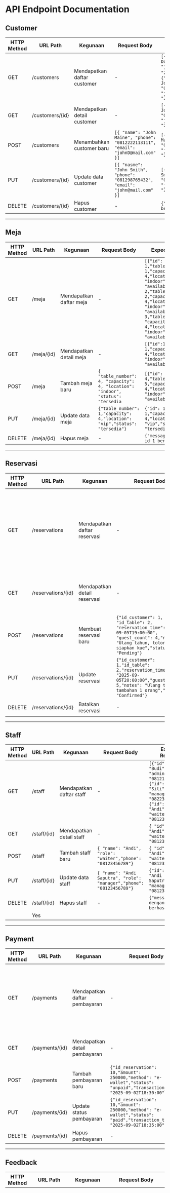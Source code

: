 # API Endpoint Documentation
## Customer
| HTTP Method | URL Path          | Kegunaan                          | Request Body                                                                 | Expected Response                     | Butuh Auth |
|-------------|------------------|-----------------------------------|------------------------------------------------------------------------------|---------------------------------------|------------|
| GET         | /customers       | Mendapatkan daftar customer       | -                                                                            | `[{"id_customer": 1,"name": "John Doe","phone": "08123456789","email": "john@example.com","created_at": "2025-09-01T12:30:00Z"}`, `{"id_customer": 2,"name": "John Jones","phone": "08123456788","email": "johnj@example.com","created_at": "2025-09-01T12:31:00Z"}]`     | Yes        |
| GET         | /customers/{id}  | Mendapatkan detail customer       | -                                                                            | `[{"id_customer": 2,"name": "John Jones","phone": "08123456788","email": "johnj@example.com","created_at": "2025-09-01T12:31:00Z"}]`     | Yes        |
| POST        | /customers       | Menambahkan customer baru         | `[{ "name": "John Maine", "phone": "0812222113111", "email": "johnD@mail.com" }]`        | ```[{"id_customer": 3,"name": "John Maine","phone": "0812222113111","email": "johnM@example.com","created_at": "2025-09-01T12:32:00Z"}]```       | No         |
| PUT         | /customers/{id}  | Update data customer              | `[{ "nasme": "John Smith", "phone": "081298765432", "email": "john@mail.com" }]`        | `[{"id_customer": 1,"name": "John Smith","phone": "081298765432","email": "johnsmith@example.com","created_at": "2025-09-01T12:30:00Z"}]`    | Yes        |
| DELETE      | /customers/{id}  | Hapus customer                    | -                                                                            | `{"message": "Customer dengan id 1 berhasil"}`                  | Yes        |

---

## Meja
| HTTP Method | URL Path     | Kegunaan                     | Request Body                                                                 | Expected Response               | Butuh Auth |
|-------------|-------------|------------------------------|------------------------------------------------------------------------------|---------------------------------|------------|
| GET         | /meja       | Mendapatkan daftar meja      | -                                                                            | `[{"id": 1,"table_number": 1,"capacity": 4,"location": "indoor","status": "available"}, {"id": 2,"table_number": 2,"capacity": 4,"location": "indoor","status": "available"}, "id": 3,"table_number": 3, "capacity": 4,"location": "indoor","status": "available"]`       | Yes        |
| GET         | /meja/{id}  | Mendapatkan detail meja      | -                                                                            | `[{"id":1,"table_number": 1,"capacity": 4,"location": "indoor","status": "available"}]`             | Yes        |
| POST        | /meja       | Tambah meja baru             | `{ "table_number": 4, "capacity": 4, "location": "indoor", "status": "tersedia` | `[{"id": 4,"table_number": 5,"capacity": 4,"location": "indoor","status": "available"}]`   | Yes        |
| PUT         | /meja/{id}  | Update data meja             | `{"table_number": 1,"capacity": 4,"location": "vip","status": "tersedia"}`                              | ``{"id": 1,"table_number": 1,"capacity": 4,"location": "vip","status": "tersedia"}``  | Yes        |
| DELETE      | /meja/{id}  | Hapus meja                   | -                                                                            | `{"message": "Meja dengan id 1 berhasil dihapus"}`             | Yes        |

---

## Reservasi
| HTTP Method | URL Path           | Kegunaan                           | Request Body                                                                                          | Expected Response                    | Butuh Auth |
|-------------|-------------------|------------------------------------|-------------------------------------------------------------------------------------------------------|--------------------------------------|------------|
| GET         | /reservations     | Mendapatkan daftar reservasi       | -                                                                                                     | `[{"id": 1,"id_customer": 1,"id_table": 2,"reservation_time": "2025-09-05T19:00:00","guest_count": 4,"notes": "Ulang tahun, tolong siapkan kue","status": "Pending"}, {"id": 2,"id_customer": 2,"id_table": 3,"reservation_time": "2025-09-10T12:30:00","guest_count": 2,"notes": "Butuh meja dekat jendela","status": "Confirmed"}]`             | Yes        |
| GET         | /reservations/{id}| Mendapatkan detail reservasi       | -                                                                                                     | `{"id": 1,"id_customer": 1,"id_table": 2,"reservation_time": "2025-09-05T19:00:00","guest_count": 4,"notes": "Ulang tahun, tolong siapkan kue","status": "Pending"}`            | Yes        |
| POST        | /reservations     | Membuat reservasi baru             | `{"id_customer": 1, "id_table": 2, "reservation_time": "2025-09-05T19:00:00", "guest_count": 4,"notes": "Ulang tahun, tolong siapkan kue","status": "Pending"}`   | `{ "id": 1, "id_customer": 1, "id_table": 2, "reservation_time": "2025-09-05T19:00:00",  "guest_count": 4, "notes": "Ulang tahun, tolong siapkan kue","status": "Pending"}`    | No         |
| PUT         | /reservations/{id}| Update reservasi                   |  `{"id_customer": 1,"id_table": 2,"reservation_time": "2025-09-05T20:00:00","guest_count": 5,"notes": "Ulang tahun, tambahan 1 orang","status": "Confirmed"}`                                                                       | `{"id": 1, "id_customer": 1, "id_table": 2, "reservation_time": "2025-09-05T20:00:00","guest_count": 5, "notes": "Ulang tahun, tambahan 1 orang","status": "Confirmed"}`  | Yes        |
| DELETE      | /reservations/{id}| Batalkan reservasi                 | -                                 | ``{ "message": "Reservasi dengan id 1 berhasil dihapus}``               | Yes        |

---

## Staff
| HTTP Method | URL Path     | Kegunaan                     | Request Body                                                                 | Expected Response             | Butuh Auth |
|-------------|-------------|------------------------------|------------------------------------------------------------------------------|-------------------------------|------------|
| GET         | /staff      | Mendapatkan daftar staff     | -                                                                            | `[{"id": 1,"name": "Budi","role": "admin","phone": "08121234567"},{"id": 2, "name": "Siti","role": "manager","phone": "0822333444"},{"id": 3,"name": "Andi","role": "waiter","phone": "08123456789"}]` | Yes        |
| GET         | /staff/{id} | Mendapatkan detail staff     | -                                                    | `{ "id": 3, "name": "Andi", "role": "waiter", "phone": "08123456789}`        | Yes        |
| POST        | /staff      | Tambah staff baru            | `{ "name": "Andi", "role": "waiter","phone": "08123456789"}`               | `{ "id": 3, "name": "Andi", "role": "waiter", "phone": "08123456789"}`  | Yes (Admin)|
| PUT         | /staff/{id} | Update data staff            | `{ "name": "Andi Saputra", "role": "manager","phone": "08123456789"}` | `{"id": 3,"name": "Andi Saputra","role": "manager","phone": "08123456789"}`| Yes        |
| DELETE      | /staff/{id} | Hapus staff                  | -                                                                            | `{"message": "Staff dengan id 3 berhasil dihapus"}`
          | Yes        |

---

## Payment
| HTTP Method | URL Path         | Kegunaan                        | Request Body                                                                 | Expected Response                   | Butuh Auth |
|-------------|-----------------|---------------------------------|------------------------------------------------------------------------------|-------------------------------------|------------|
| GET         | /payments       | Mendapatkan daftar pembayaran   | -                                                                            | `[ { "id": 5, "id_reservation": 10, "amount": 250000, "method": "e-wallet", "status": "unpaid", "transaction_time": "2025-09-02T18:30:00"}, {"id": 6,"id_reservation": 11,"amount": 400000,"method": "cash","status": "paid","transaction_time": "2025-09-03T20:15:00"}]`            | Yes        |
| GET         | /payments/{id}  | Mendapatkan detail pembayaran   | -                     | `{"id": 5, "id_reservation": 10,"amount": 250000,"method": "e-wallet","status": "unpaid","transaction_time": "2025-09-02T18:30:00"}`          | Yes        |
| POST        | /payments       | Tambah pembayaran baru          | `{"id_reservation": 10,"amount": 250000,"method": "e-wallet","status": "unpaid","transaction_time": "2025-09-02T18:30:00"}`                | `{"id": 5, "id_reservation": 10, "amount": 250000,"method": "e-wallet", "status": "unpaid","transaction_time": "2025-09-02T18:30:00}`    | Yes        |
| PUT         | /payments/{id}  | Update status pembayaran        | `{"id_reservation": 10,"amount": 250000,"method": "e-wallet","status": "paid","transaction_time": "2025-09-02T18:35:00"}`                                                      | `{ "id": 5, "id_reservation": 10, "amount": 250000, "method": "e-wallet", "status": "paid", "transaction_time": "2025-09-02T18:35:00"}`    | Yes        |
| DELETE      | /payments/{id}  | Hapus pembayaran                | -                                                              | `{"message": "Payment dengan id 5 berhasil dihapus"}`              | Yes        |

---

## Feedback
| HTTP Method | URL Path       | Kegunaan                     | Request Body                                                                 | Expected Response                  | Butuh Auth |
|-------------|---------------|------------------------------|------------------------------------------------------------------------------|------------------------------------|------------|
| GET         | /feedback     | Mendapatkan daftar feedback  | -                                                                            | `[ { "id": 1, "id_customer": 3, "id_reservation": 8, "rating": 4,  "comment": "Makanannya enak tapi agak lama.", "created_at": "2025-09-01T19:20:00" }, { "id": 2, "id_customer": 5, "id_reservation": 10, "rating": 5, "comment": "Sangat puas dengan pelayanannya!", "created_at": "2025-09-02T12:00:00" }, { "id": 4, "id_customer": 7, "id_reservation": 12, "rating": 5, "comment": "Pelayanan sangat baik, makanan cepat keluar dan enak banget asli terutama nasgornya hehe.", "created_at": "2025-09-02T20:30:00" }]`   | Yes        |
| GET         | /feedback/{id}| Mendapatkan detail feedback  | -                                                                            | `{ "id": 4, "id_customer": 7, "id_reservation": 12, "rating": 5, "comment": "Pelayanan sangat baik, makanan cepat keluar dan enak banget asli terutama nasgornya hehe.", "created_at": "2025-09-02T20:30:00"}`            | Yes        |
| POST        | /feedback     | Tambah feedback baru         | `{ "id_customer": 7, "id_reservation": 12, "rating": 5, "comment": "Pelayanan sangat baik, makanan cepat keluar dan enak banget asli terutama nasgornya hehe.", "created_at": "2025-09-02T20:30:00}` | `{ "id": 4, "id_customer": 7, "id_reservation": 12, "rating": 5, "comment": "Pelayanan sangat baik, makanan cepat keluar dan enak banget asli terutama nasgornya hehe.", "created_at": "2025-09-02T20:30:00"}` | No         |
| PUT         | /feedback/{id}| Update feedback              | `{ "id_customer": 7, "id_reservation": 12, "rating": 4, "comment": "Pelayanan baik, tapi tempat agak ramai.","created_at": "2025-09-02T20:40:00"}` | `{"id": 4, "id_customer": 7, "id_reservation": 12,"rating": 4, "comment": "Pelayanan baik, tapi tempat agak ramai.", "created_at": "2025-09-02T20:40:00"}` | Yes        |
| DELETE      | /feedback/{id}| Hapus feedback               | -                                                                            | Pesan sukses (JSON)                | Yes        |

---

## ReservationStaff (Junction Table)
| HTTP Method | URL Path                 | Kegunaan                            | Request Body                     | Expected Response                      | Butuh Auth |
|-------------|-------------------------|-------------------------------------|-----------------------------------|----------------------------------------|------------|
| GET         | /reservation-staff/{id_reservation}      | Lihat semua staff di reservasi tertentu | -               | `{  "id_reservation": 12, "staff": [ {  "id_staff": 3,  "name": "Budi", "role": "waiter" }, { "id_staff": 5, "name": "Ani", "role": "manager" } ] }`  | Yes        |
| POST        | /reservation-staff      | Assign staff ke reservasi           | `{ "id_reservation": 12,"id_staff": 3}`        | `{ "message": "Staff assigned to reservation successfully", "reservation_staff": { "id_reservation": 12, "id_staff": 3}}`          | Yes        |
| DELETE      | /reservation-staff/{id} | Hapus staff dari reservasi             | `{ "id_reservation": 12, "id_staff": 3}`                     |`{ "message": "Staff removed from reservation", "id_reservation": 12, "id_staff": 3}`      | Yes        |

*styling/formating json dimarkdownd gimana dah (bertanya dengan nada kebingungan)